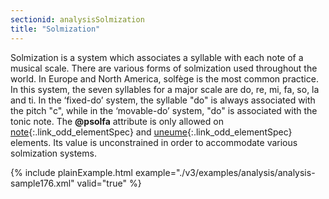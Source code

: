 ```yaml
---
sectionid: analysisSolmization
title: "Solmization"
---
```




Solmization is a system which associates a syllable with each note of a musical scale.
There are various forms of solmization used throughout the world. In Europe and North
America, solfège is the most common practice. In this system, the seven syllables
for a
major scale are do, re, mi, fa, so, la and ti. In the ‘fixed-do’ system,
the syllable "do" is always associated with the pitch "c", while in the
‘movable-do’ system, "do" is associated with the tonic note. The
**@psolfa** attribute is only allowed on [note](/v3/elements/note.html){:.link_odd_elementSpec} and [uneume](/v3/elements/uneume.html){:.link_odd_elementSpec} elements. Its value is unconstrained in order to accommodate
various solmization systems.

{% include plainExample.html example="./v3/examples/analysis/analysis-sample176.xml" valid="true" %}

